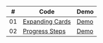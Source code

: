 |  #  | Code                                                                                                              | Demo                                                                         |
| :-: | ------------------------------------------------------------------------------------------------------------------| --------------------------------------------------------------------------------- |
| 01  | [Expanding Cards](https://github.com/lvalentyn/50projects/tree/master/expandingCards)        | [Demo](https://lvalentyn.github.io/50projects/expandingCards/)        |
| 02  | [Progress Steps](https://github.com/lvalentyn/50projects/tree/master/progressSteps)         | [Demo](https://lvalentyn.github.io/50projects/progressSteps/)       |